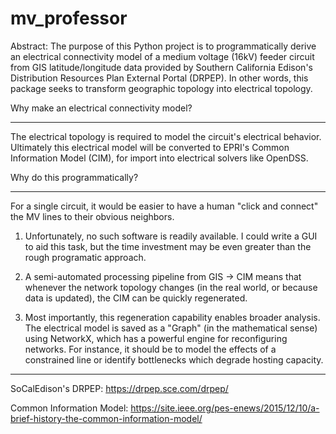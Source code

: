 # mv_professor

Abstract: The purpose of this Python project is to programmatically derive an electrical connectivity model
of a medium voltage (16kV) feeder circuit from GIS latitude/longitude data provided by Southern California
Edison's Distribution Resources Plan External Portal (DRPEP). In other words, this package seeks to transform
geographic topology into electrical topology.


Why make an electrical connectivity model?
__________________________________________

The electrical topology is required to model the circuit's electrical behavior. Ultimately this electrical model
will be converted to EPRI's Common Information Model (CIM), for import into electrical solvers like OpenDSS.


Why do this programmatically?
_____________________________

For a single circuit, it would be easier to have a human "click and connect" the MV lines to their obvious neighbors.

1) Unfortunately, no such software is readily available. I could write a GUI to aid this task, but the time 
investment may be even greater than the rough programatic approach.

2) A semi-automated processing pipeline from GIS -> CIM means that whenever the network topology changes (in the real world,
or because data is updated), the CIM can be quickly regenerated.

3) Most importantly, this regeneration capability enables broader analysis. The electrical model is saved as a "Graph" 
(in the mathematical sense) using NetworkX, which has a powerful engine for reconfiguring networks. For instance, it should be
to model the effects of a constrained line or identify bottlenecks which degrade hosting capacity.

-----------------

SoCalEdison's DRPEP: https://drpep.sce.com/drpep/

Common Information Model: https://site.ieee.org/pes-enews/2015/12/10/a-brief-history-the-common-information-model/

